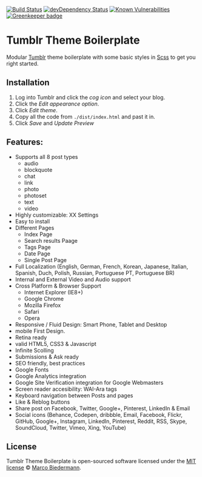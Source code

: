 [![Build Status](https://travis-ci.org/marcobiedermann/tumblr-theme-boilerplate.svg?branch=master)](https://travis-ci.org/marcobiedermann/tumblr-theme-boilerplate)
[![devDependency Status](https://david-dm.org/marcobiedermann/tumblr-theme-boilerplate/dev-status.svg)](https://david-dm.org/marcobiedermann/tumblr-theme-boilerplate#info=devDependencies)
[![Known Vulnerabilities](https://snyk.io/test/github/marcobiedermann/tumblr-theme-boilerplate/badge.svg)](https://snyk.io/test/github/marcobiedermann/tumblr-theme-boilerplate) [![Greenkeeper badge](https://badges.greenkeeper.io/marcobiedermann/tumblr-theme-boilerplate.svg)](https://greenkeeper.io/)

# Tumblr Theme Boilerplate

Modular [Tumblr](https://www.tumblr.com) theme boilerplate with some basic styles in [Scss](http://sass-lang.com/) to get you right started.

## Installation

1. Log into Tumblr and click the *cog icon* and select your blog.
1. Click the *Edit appearance option*.
1. Click *Edit theme*.
1. Copy all the code from `./dist/index.html` and past it in.
1. Click *Save* and *Update Preview*

## Features:

* Supports all 8 post types
  * audio
  * blockquote
  * chat
  * link
  * photo
  * photoset
  * text
  * video
* Highly customizable: XX Settings
* Easy to install
* Different Pages
  * Index Page
  * Search results Paage
  * Tags Page
  * Date Page
  * Single Post Page
* Full Localization (English, German, French, Korean, Japanese, Italian, Spanish, Duch, Polish, Russian, Portuguese PT, Portuguese BR)
* Internal and External Video and Audio support
* Cross Platform & Browser Support
  * Internet Explorer (IE8+)
  * Google Chrome
  * Mozilla Firefox
  * Safari
  * Opera
* Responsive / Fluid Design: Smart Phone, Tablet and Desktop
* mobile First Design.
* Retina ready
* valid HTML5, CSS3 & Javascript
* Infinite Scolling
* Submissions & Ask ready
* SEO friendly, best practices
* Google Fonts
* Google Analytics integration
* Google Site Verification integration for Google Webmasters
* Screen reader accesibility: WAI-Ara tags
* Keyboard navigation between Posts and pages
* Like & Reblog buttons
* Share post on Facebook, Twitter, Google+, Pinterest, LinkedIn & Email
* Social icons (Behance, Codepen, dribbble, Email, Facebook, Flickr, GitHub, Google+, Instagram, LinkedIn, Pinterest, Reddit, RSS, Skype, SoundCloud, Twitter, Vimeo, Xing, YouTube)

## License

Tumblr Theme Boilerplate is open-sourced software licensed under the [MIT license](https://opensource.org/licenses/MIT) © [Marco Biedermann](https://www.marcobiedermann.com).
